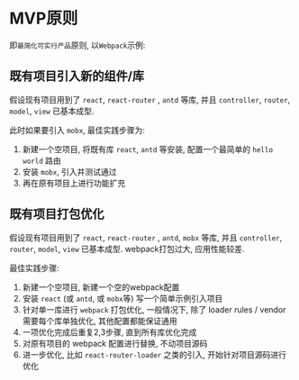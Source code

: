 # MVP原则

即`最简化可实行产品`原则, 以`Webpack`示例:

## 既有项目引入新的组件/库

假设现有项目用到了 `react`, `react-router` ,  `antd` 等库, 并且 `controller`, `router`, `model`, `view` 已基本成型.

此时如果要引入 `mobx`, 最佳实践步骤为:

1. 新建一个空项目, 将既有库 `react`, `antd` 等安装, 配置一个最简单的 `hello world` 路由
2. 安装 `mobx`, 引入并测试通过
3. 再在原有项目上进行功能扩充

## 既有项目打包优化

假设现有项目用到了 `react`, `react-router` ,  `antd`, `mobx` 等库, 并且 `controller`, `router`, `model`, `view` 已基本成型. webpack打包过大, 应用性能较差.

最佳实践步骤:

1. 新建一个空项目, 新建一个空的webpack配置
2. 安装 `react` (或 `antd`, 或 `mobx`等) 写一个简单示例引入项目
3. 针对单一库进行 `webpack` 打包优化, 一般情况下, 除了 loader rules / vendor 需要每个库单独优化, 其他配置都能保证通用
4. 一项优化完成后重复2,3步骤, 直到所有库优化完成
5. 对原有项目的 webpack 配置进行替换, 不动项目源码
6. 进一步优化, 比如 `react-router-loader` 之类的引入, 开始针对项目源码进行优化

